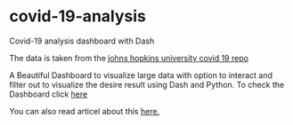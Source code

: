 # covid-19-analysis
Covid-19 analysis dashboard with Dash


The data is taken from the [johns hopkins university covid 19 repo](https://github.com/CSSEGISandData/COVID-19.git)

A Beautiful Dashboard to visualize large data with option to interact and filter out to 
visualize the desire result using Dash and Python. To check the Dashboard click [here](https://interactive-covid-19-dashboard.herokuapp.com/)

You can also read articel about this [here.](https://medium.com/@benaikumar2/interactive-covid-19-analysis-dashboard-with-dash-c0da1008b00
)


